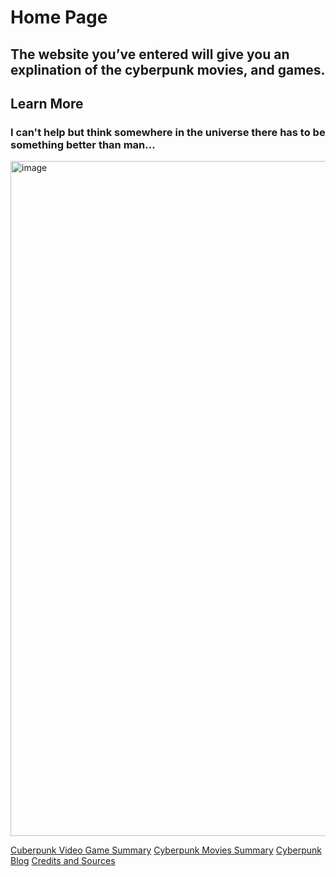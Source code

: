 # Home Page
## The website you’ve entered will give you an explination of the cyberpunk movies, and games.
## Learn More
### I can't help but think somewhere in the universe there has to be something better than man...

<img width="1080" alt="image" src="https://user-images.githubusercontent.com/92458635/140184051-b4e96318-a92e-4b97-9db0-e6ef976b31c6.png">

[Cuberpunk Video Game Summary](https://github.com/Dd161616/Cyber_Punk/blob/main/Cyberpunk%20Video%20Game%20Summary.md)
[Cyberpunk Movies Summary](https://github.com/Dd161616/Cyber_Punk/blob/main/Cyberpunk%20Movies%20Summary.md)
[Cyberpunk Blog](https://github.com/Dd161616/Cyber_Punk/blob/main/Blog.md)
[Credits and Sources]()
